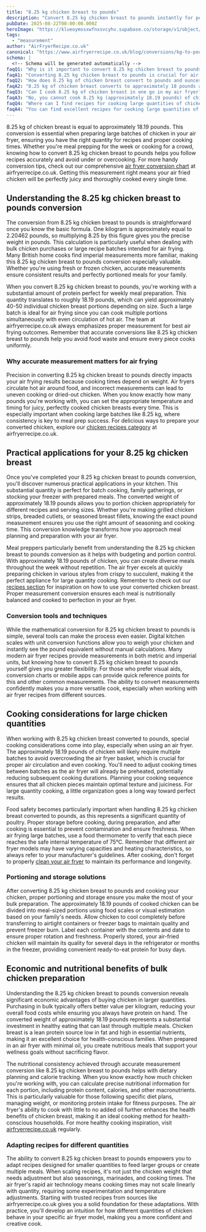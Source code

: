 ```yaml
---
title: "8.25 kg chicken breast to pounds"
description: "Convert 8.25 kg chicken breast to pounds instantly for perfect air fryer meal prep. Get accurate measurements and cooking tips for juicy results."
pubDate: 2025-08-22T00:00:00.000Z
heroImage: "https://klueoymssxwfnxsvcyhv.supabase.co/storage/v1/object/public/Shmucket/8-25-kg-chicken-breast-to-pounds.webp"
tags:
  - "measurement"
author: "AirFryerRecipe.co.uk"
canonical: "https://www.airfryerrecipe.co.uk/blog/conversions/kg-to-pounds/8-25-kg-chicken-breast-to-pounds"
schema: |
  <!-- Schema will be generated automatically -->
faqQ1: "Why is it important to convert 8.25 kg chicken breast to pounds for air frying?"
faqA1: "Converting 8.25 kg chicken breast to pounds is crucial for air frying because cooking times and temperatures are often based on weight measurements. Air fryers circulate hot air around food, and incorrect measurements can lead to uneven cooking, undercooked chicken, or dried-out results. Knowing the exact pound equivalent (approximately 18.19 pounds) helps you follow recipes accurately and adjust cooking parameters for perfect results every time."
faqQ2: "How does 8.25 kg of chicken breast convert to pounds and ounces?"
faqA2: "8.25 kg of chicken breast converts to approximately 18 pounds and 3 ounces. To break this down precisely, 8.25 kg equals 18.188 pounds (since 1 kg = 2.20462 pounds). The decimal portion (0.188 pounds) converts to 3 ounces, as there are 16 ounces in a pound. This detailed conversion helps when you need precise measurements for recipes or portion control, especially when preparing multiple meals from a large batch in your air fryer."
faqQ3: "Can I cook 8.25 kg of chicken breast in one go in my air fryer?"
faqA3: "No, you cannot cook 8.25 kg (approximately 18.19 pounds) of chicken breast in one go in a standard home air fryer. Most household air fryers have baskets that hold 1-2 kg (2-4 pounds) of food at most. Cooking such a large quantity requires multiple batches to ensure proper air circulation and even cooking. Overcrowding the basket would result in steamed rather than air-fried chicken, with uneven cooking and unsatisfactory texture."
faqQ4: "Where can I find recipes for cooking large quantities of chicken breast in my air fryer?"
faqA4: "You can find excellent recipes for cooking large quantities of chicken breast in your air fryer at airfryerrecipe.co.uk. Their recipe section includes numerous chicken preparations specifically tested for air fryers, with guidance on batch cooking and quantity adjustments. The website also offers a dedicated chicken recipe category with options for different flavors and cooking styles, all optimized for air fryer use. These trusted recipes help you make the most of your 8.25 kg chicken breast conversion to pounds."
---
```

<p>8.25 kg of chicken breast is equal to approximately 18.19 pounds. This conversion is essential when preparing large batches of chicken in your air fryer, ensuring you have the right quantity for recipes and proper cooking times. Whether you're meal prepping for the week or cooking for a crowd, knowing how to convert 8.25 kg chicken breast to pounds helps you follow recipes accurately and avoid under or overcooking. For more handy conversion tips, check out our comprehensive <a href="https://www.airfryerrecipe.co.uk/air-fryer-conversion-chart">air fryer conversion chart</a> at airfryerrecipe.co.uk. Getting this measurement right means your air fried chicken will be perfectly juicy and thoroughly cooked every single time.</p>

<h2>Understanding the 8.25 kg chicken breast to pounds conversion</h2>
<p>The conversion from 8.25 kg chicken breast to pounds is straightforward once you know the basic formula. One kilogram is approximately equal to 2.20462 pounds, so multiplying 8.25 by this figure gives you the precise weight in pounds. This calculation is particularly useful when dealing with bulk chicken purchases or large recipe batches intended for air frying. Many British home cooks find imperial measurements more familiar, making this 8.25 kg chicken breast to pounds conversion especially valuable. Whether you're using fresh or frozen chicken, accurate measurements ensure consistent results and perfectly portioned meals for your family.</p>

<p>When you convert 8.25 kg chicken breast to pounds, you're working with a substantial amount of protein perfect for weekly meal preparation. This quantity translates to roughly 18.19 pounds, which can yield approximately 40-50 individual chicken breast portions depending on size. Such a large batch is ideal for air frying since you can cook multiple portions simultaneously with even circulation of hot air. The team at airfryerrecipe.co.uk always emphasizes proper measurement for best air frying outcomes. Remember that accurate conversions like 8.25 kg chicken breast to pounds help you avoid food waste and ensure every piece cooks uniformly.</p>

<h3>Why accurate measurement matters for air frying</h3>
<p>Precision in converting 8.25 kg chicken breast to pounds directly impacts your air frying results because cooking times depend on weight. Air fryers circulate hot air around food, and incorrect measurements can lead to uneven cooking or dried-out chicken. When you know exactly how many pounds you're working with, you can set the appropriate temperature and timing for juicy, perfectly cooked chicken breasts every time. This is especially important when cooking large batches like 8.25 kg, where consistency is key to meal prep success. For delicious ways to prepare your converted chicken, explore our <a href="https://www.airfryerrecipe.co.uk/recipe-category/Chicken">chicken recipes category</a> at airfryerrecipe.co.uk.</p>

<h2>Practical applications for your 8.25 kg chicken breast</h2>
<p>Once you've completed your 8.25 kg chicken breast to pounds conversion, you'll discover numerous practical applications in your kitchen. This substantial quantity is perfect for batch cooking, family gatherings, or stocking your freezer with prepared meals. The converted weight of approximately 18.19 pounds allows you to portion chicken appropriately for different recipes and serving sizes. Whether you're making grilled chicken strips, breaded cutlets, or seasoned breast fillets, knowing the exact pound measurement ensures you use the right amount of seasoning and cooking time. This conversion knowledge transforms how you approach meal planning and preparation with your air fryer.</p>

<p>Meal preppers particularly benefit from understanding the 8.25 kg chicken breast to pounds conversion as it helps with budgeting and portion control. With approximately 18.19 pounds of chicken, you can create diverse meals throughout the week without repetition. The air fryer excels at quickly preparing chicken in various styles from crispy to succulent, making it the perfect appliance for large quantity cooking. Remember to check out our <a href="https://www.airfryerrecipe.co.uk/recipes">recipes section</a> for inspiration on how to use your converted chicken breast. Proper measurement conversion ensures each meal is nutritionally balanced and cooked to perfection in your air fryer.</p>

<h3>Conversion tools and techniques</h3>
<p>While the mathematical conversion for 8.25 kg chicken breast to pounds is simple, several tools can make the process even easier. Digital kitchen scales with unit conversion functions allow you to weigh your chicken and instantly see the pound equivalent without manual calculations. Many modern air fryer recipes provide measurements in both metric and imperial units, but knowing how to convert 8.25 kg chicken breast to pounds yourself gives you greater flexibility. For those who prefer visual aids, conversion charts or mobile apps can provide quick reference points for this and other common measurements. The ability to convert measurements confidently makes you a more versatile cook, especially when working with air fryer recipes from different sources.</p>

<h2>Cooking considerations for large chicken quantities</h2>
<p>When working with 8.25 kg chicken breast converted to pounds, special cooking considerations come into play, especially when using an air fryer. The approximately 18.19 pounds of chicken will likely require multiple batches to avoid overcrowding the air fryer basket, which is crucial for proper air circulation and even cooking. You'll need to adjust cooking times between batches as the air fryer will already be preheated, potentially reducing subsequent cooking durations. Planning your cooking sequence ensures that all chicken pieces maintain optimal texture and juiciness. For large quantity cooking, a little organization goes a long way toward perfect results.</p>

<p>Food safety becomes particularly important when handling 8.25 kg chicken breast converted to pounds, as this represents a significant quantity of poultry. Proper storage before cooking, during preparation, and after cooking is essential to prevent contamination and ensure freshness. When air frying large batches, use a food thermometer to verify that each piece reaches the safe internal temperature of 75°C. Remember that different air fryer models may have varying capacities and heating characteristics, so always refer to your manufacturer's guidelines. After cooking, don't forget to properly <a href="https://www.airfryerrecipe.co.uk/air-fryer-cleaner">clean your air fryer</a> to maintain its performance and longevity.</p>

<h3>Portioning and storage solutions</h3>
<p>After converting 8.25 kg chicken breast to pounds and cooking your chicken, proper portioning and storage ensure you make the most of your bulk preparation. The approximately 18.19 pounds of cooked chicken can be divided into meal-sized portions using food scales or visual estimation based on your family's needs. Allow chicken to cool completely before transferring to airtight containers or freezer bags to maintain quality and prevent freezer burn. Label each container with the contents and date to ensure proper rotation and freshness. Properly stored, your air-fried chicken will maintain its quality for several days in the refrigerator or months in the freezer, providing convenient ready-to-eat protein for busy days.</p>

<h2>Economic and nutritional benefits of bulk chicken preparation</h2>
<p>Understanding the 8.25 kg chicken breast to pounds conversion reveals significant economic advantages of buying chicken in larger quantities. Purchasing in bulk typically offers better value per kilogram, reducing your overall food costs while ensuring you always have protein on hand. The converted weight of approximately 18.19 pounds represents a substantial investment in healthy eating that can last through multiple meals. Chicken breast is a lean protein source low in fat and high in essential nutrients, making it an excellent choice for health-conscious families. When prepared in an air fryer with minimal oil, you create nutritious meals that support your wellness goals without sacrificing flavor.</p>

<p>The nutritional consistency achieved through accurate measurement conversion like 8.25 kg chicken breast to pounds helps with dietary planning and calorie tracking. When you know exactly how much chicken you're working with, you can calculate precise nutritional information for each portion, including protein content, calories, and other macronutrients. This is particularly valuable for those following specific diet plans, managing weight, or monitoring protein intake for fitness purposes. The air fryer's ability to cook with little to no added oil further enhances the health benefits of chicken breast, making it an ideal cooking method for health-conscious households. For more healthy cooking inspiration, visit <a href="https://www.airfryerrecipe.co.uk">airfryerrecipe.co.uk</a> regularly.</p>

<h3>Adapting recipes for different quantities</h3>
<p>The ability to convert 8.25 kg chicken breast to pounds empowers you to adapt recipes designed for smaller quantities to feed larger groups or create multiple meals. When scaling recipes, it's not just the chicken weight that needs adjustment but also seasonings, marinades, and cooking times. The air fryer's rapid air technology means cooking times may not scale linearly with quantity, requiring some experimentation and temperature adjustments. Starting with trusted recipes from sources like airfryerrecipe.co.uk gives you a solid foundation for these adaptations. With practice, you'll develop an intuition for how different quantities of chicken behave in your specific air fryer model, making you a more confident and creative cook.</p>
